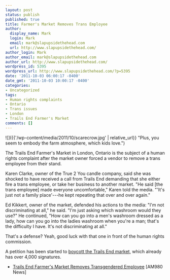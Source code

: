 ```yaml
---
layout: post
status: publish
published: true
title: Farmer's Market Removes Trans Employee
author:
  display_name: Mark
  login: Mark
  email: mark@slapupsidethehead.com
  url: http://www.slapupsidethehead.com/
author_login: Mark
author_email: mark@slapupsidethehead.com
author_url: http://www.slapupsidethehead.com/
wordpress_id: 5395
wordpress_url: http://www.slapupsidethehead.com/?p=5395
date: '2011-10-03 06:00:17 -0400'
date_gmt: '2011-10-03 10:00:17 -0400'
categories:
- Uncategorized
tags:
- Human rights complaints
- Ontario
- Trans issues
- London
- Trails End Farmer's Market
comments: []
---
```

![]({{'/wp-content/media/2011/10/scarecrow.jpg' | relative_url}} "Plus, you seem to embody the farm atmosphere, which kids love.")

The Trails End Farmer's Market in London, Ontario is the subject of a human rights complaint after the market owner forced a vendor to remove a trans employee from their stand.

Karen Clarke, owner of the True 2 You candle company, said she was shocked to have received a call from Trails End demanding that she either fire a trans employee, or take her business to another market. "He said [the trans employee] made everyone uncomfortable," Karen told the media. "'It's just not a family place'---he kept repeating that over and over again."

Ed Kikkert, owner of the market, defended his actions to the media: "I'm not discriminating at all," he said. "I'm just asking which washroom would they use?" He continued, "How can you go into a men's washroom dressed as a lady, how can you go into the ladies washroom when you're a man; that's the difficulty I have. It's not discriminating at all."

That's a defense? Yeah, good luck with that one in front of the human rights commission.

A petition has been started to [boycott the Trails End market](http://www.change.org/petitions/trails-end-farmers-market-stop-discriminating-against-transgender-people-in-london-on-canada "Go sign. Now. It'll take two seconds, really!"), which already has over 4,000 signatures.

- [Trails End Farmer's Market Removes Transgendered Employee](http://www.am980.ca/channels/news/local/Story.aspx?ID=1543775) [AM980 News]
